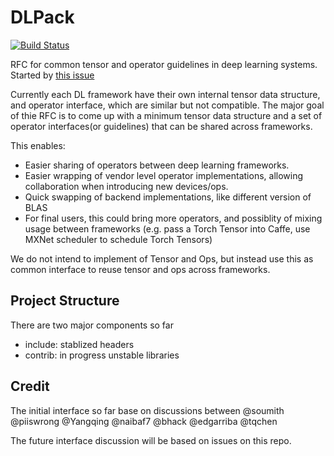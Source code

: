 # DLPack

[![Build Status](https://travis-ci.org/dmlc/dlpack.svg?branch=master)](https://travis-ci.org/dmlc/dlpack)

RFC for common tensor and operator guidelines in deep learning systems.
Started by [this issue](https://github.com/dmlc/mxnet/issues/4735)

Currently each DL framework have their own internal tensor data structure, and operator interface, which are similar but not compatible. The major goal of thie RFC is to come up with a minimum tensor data structure and a set of operator interfaces(or guidelines) that can be shared across frameworks.

This enables:
- Easier sharing of operators between deep learning frameworks.
- Easier wrapping of vendor level operator implementations, allowing collaboration when introducing new devices/ops.
- Quick swapping of backend implementations, like different version of BLAS
- For final users, this could bring more operators, and possiblity of mixing usage between frameworks (e.g. pass a Torch Tensor into Caffe, use MXNet scheduler to schedule Torch Tensors)

We do not intend to implement of Tensor and Ops, but instead use this as common interface to reuse tensor and ops across frameworks.

## Project Structure
There are two major components so far
- include: stablized headers
- contrib: in progress unstable libraries

## Credit
The initial interface so far base on discussions between
@soumith @piiswrong @Yangqing @naibaf7 @bhack @edgarriba @tqchen

The future interface discussion will be based on issues on this repo.